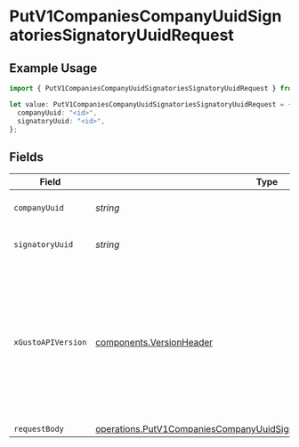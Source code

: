 # PutV1CompaniesCompanyUuidSignatoriesSignatoryUuidRequest

## Example Usage

```typescript
import { PutV1CompaniesCompanyUuidSignatoriesSignatoryUuidRequest } from "openapi/models/operations";

let value: PutV1CompaniesCompanyUuidSignatoriesSignatoryUuidRequest = {
  companyUuid: "<id>",
  signatoryUuid: "<id>",
};
```

## Fields

| Field                                                                                                                                                                                                                        | Type                                                                                                                                                                                                                         | Required                                                                                                                                                                                                                     | Description                                                                                                                                                                                                                  |
| ---------------------------------------------------------------------------------------------------------------------------------------------------------------------------------------------------------------------------- | ---------------------------------------------------------------------------------------------------------------------------------------------------------------------------------------------------------------------------- | ---------------------------------------------------------------------------------------------------------------------------------------------------------------------------------------------------------------------------- | ---------------------------------------------------------------------------------------------------------------------------------------------------------------------------------------------------------------------------- |
| `companyUuid`                                                                                                                                                                                                                | *string*                                                                                                                                                                                                                     | :heavy_check_mark:                                                                                                                                                                                                           | The UUID of the company                                                                                                                                                                                                      |
| `signatoryUuid`                                                                                                                                                                                                              | *string*                                                                                                                                                                                                                     | :heavy_check_mark:                                                                                                                                                                                                           | The UUID of the signatory                                                                                                                                                                                                    |
| `xGustoAPIVersion`                                                                                                                                                                                                           | [components.VersionHeader](../../models/components/versionheader.md)                                                                                                                                                         | :heavy_minus_sign:                                                                                                                                                                                                           | Determines the date-based API version associated with your API call. If none is provided, your application's [minimum API version](https://docs.gusto.com/embedded-payroll/docs/api-versioning#minimum-api-version) is used. |
| `requestBody`                                                                                                                                                                                                                | [operations.PutV1CompaniesCompanyUuidSignatoriesSignatoryUuidRequestBody](../../models/operations/putv1companiescompanyuuidsignatoriessignatoryuuidrequestbody.md)                                                           | :heavy_minus_sign:                                                                                                                                                                                                           | N/A                                                                                                                                                                                                                          |